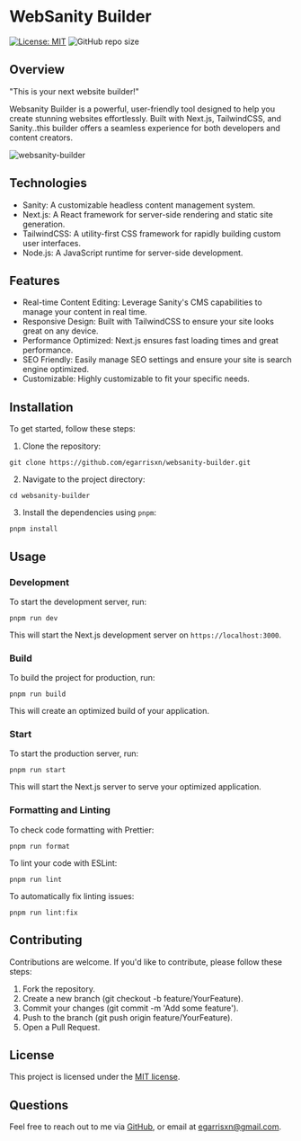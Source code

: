 # WebSanity Builder

[![License: MIT](https://img.shields.io/badge/License-MIT-yellow.svg)](https://opensource.org/licenses/MIT) ![GitHub repo size](https://img.shields.io/github/repo-size/egarrisxn/website-builder)

## Overview

"This is your next website builder!"

Websanity Builder is a powerful, user-friendly tool designed to help you create stunning websites effortlessly. Built with Next.js, TailwindCSS, and Sanity..this builder offers a seamless experience for both developers and content creators.

![websanity-builder](https://github.com/egarrisxn/website-builder/assets/126130230/84e5a962-5155-4f40-adc2-ee0e910d363d)

## Technologies

- Sanity: A customizable headless content management system.
- Next.js: A React framework for server-side rendering and static site generation.
- TailwindCSS: A utility-first CSS framework for rapidly building custom user interfaces.
- Node.js: A JavaScript runtime for server-side development.

## Features

- Real-time Content Editing: Leverage Sanity's CMS capabilities to manage your content in real time.
- Responsive Design: Built with TailwindCSS to ensure your site looks great on any device.
- Performance Optimized: Next.js ensures fast loading times and great performance.
- SEO Friendly: Easily manage SEO settings and ensure your site is search engine optimized.
- Customizable: Highly customizable to fit your specific needs.

## Installation

To get started, follow these steps:

1. Clone the repository:

```
git clone https://github.com/egarrisxn/websanity-builder.git
```

2. Navigate to the project directory:

```
cd websanity-builder
```

3. Install the dependencies using `pnpm`:

```
pnpm install
```

## Usage

### Development

To start the development server, run:

```
pnpm run dev
```

This will start the Next.js development server on `https://localhost:3000`.

### Build

To build the project for production, run:

```
pnpm run build
```

This will create an optimized build of your application.

### Start

To start the production server, run:

```
pnpm run start
```

This will start the Next.js server to serve your optimized application.

### Formatting and Linting

To check code formatting with Prettier:

```
pnpm run format
```

To lint your code with ESLint:

```
pnpm run lint
```

To automatically fix linting issues:

```
pnpm run lint:fix
```

## Contributing

Contributions are welcome. If you'd like to contribute, please follow these steps:

1. Fork the repository.
2. Create a new branch (git checkout -b feature/YourFeature).
3. Commit your changes (git commit -m 'Add some feature').
4. Push to the branch (git push origin feature/YourFeature).
5. Open a Pull Request.

## License

This project is licensed under the [MIT license](https://opensource.org/licenses/MIT).

## Questions

Feel free to reach out to me via [GitHub](https://github.com/EGARRISXN), or email at egarrisxn@gmail.com.
